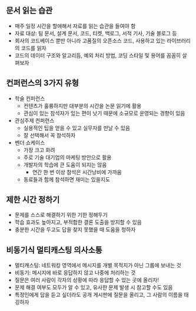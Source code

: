 ## 문서 읽는 습관

- 매주 일정 시간을 할애해서 자료를 읽는 습관을 들여야 함
- 자료 대상: 팀 문서, 설계 문서, 코드, 티켓, 백로그, 서적 기사, 기술 블로그 등
- 회사의 코드베이스 뿐만 아니라 고품질의 오픈소스 코드, 사용하고 있는 라이브러리의 코드를 읽자
- 코드의 데이터 구조와 알고리듬, 예외 처리 방법, 코딩 스타일 및 용어를 꼼꼼히 살펴보자

## 컨퍼런스의 3가지 유형

- 학술 컨퍼런스
  - 컨텐츠가 훌륭하지만 대부분의 시간을 논문 읽기에 활용
  - 관심이 있는 참석자가 있는 편이 낫기 때문에 소규모로 운영되는 경향이 있음
- 관심주제 컨퍼런스
  - 실용적인 팁을 얻을 수 있고 실무자를 만날 수 있음
  - 잘 선택해서 꼭 참석하자
- 벤더 쇼케이스
  - 가장 크고 화려
  - 주로 기술 대기업의 마케팅 방안으로 활용
  - 개발자의 학습에 큰 도움이 되지는 않음
    - 연간 한 번 이상 참석은 시간낭비에 가까움
  - 동료들과 함께 참석하면 재미는 있을지도

## 제한 시간 정하기

- 문제를 스스로 해결하기 위한 기한 정해두기
- 학습 효과도 높아지고, 부적합한 결론 도출을 방지할 수 있음
- 충분한 시간을 두고도 답을 찾지 못했을 때 도움을 청하자

## 비동기식 멀티캐스팅 의사소통

- 멀티캐스팅: 네트워킹 영역에서 메시지를 개별 목적지가 아닌 그룹에 보내는 것
- 비동기: 메시지에 바로 응답하지 않고 나중에 처리하는 것
- 질문은 여러 사람이 각자의 상황에 따라 응답할 수 있는 곳에 올리자!
- 문제 해결 여부도 모두가 알 수 있고, 유사한 문제 발생 시 참고할 수도 있음
- 특정인에게 답을 듣고 싶더라도 공개 게시판에 질문을 올리고, 그 사람의 이름을 태깅하자
